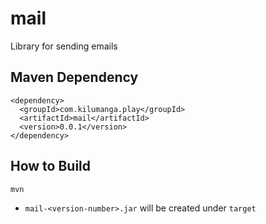 # mail

Library for sending emails

## Maven Dependency

    <dependency>
      <groupId>com.kilumanga.play</groupId>
      <artifactId>mail</artifactId>
      <version>0.0.1</version>
    </dependency>

## How to Build

    mvn

-  `mail-<version-number>.jar` will be created under `target`
